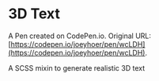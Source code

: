 # 3D Text

A Pen created on CodePen.io. Original URL: [https://codepen.io/joeyhoer/pen/wcLDH](https://codepen.io/joeyhoer/pen/wcLDH).

A SCSS mixin to generate realistic 3D text

